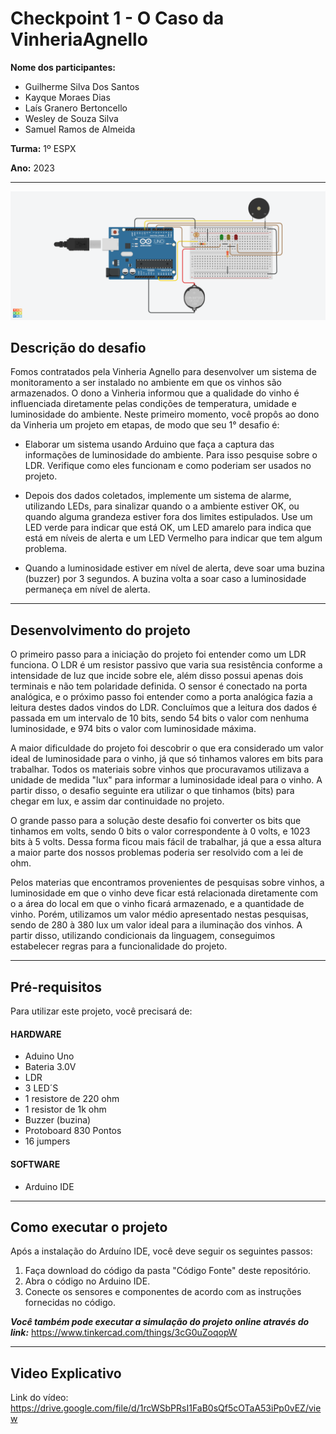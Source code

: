 

# Checkpoint 1 - O Caso da VinheriaAgnello

**Nome dos participantes:**
- Guilherme Silva Dos Santos
- Kayque Moraes Dias
- Laís Granero Bertoncello
- Wesley de Souza Silva
- Samuel Ramos de Almeida

**Turma:** 1º ESPX

**Ano:** 2023
___

<img src="img/projeto_tinkercad.png">

## Descrição do desafio

Fomos contratados pela Vinheria Agnello para desenvolver um sistema de monitoramento a ser instalado no ambiente em que os vinhos são armazenados. O dono a Vinheria informou que a qualidade do vinho é influenciada diretamente pelas condições de temperatura, umidade e luminosidade do ambiente. Neste primeiro momento, você propôs ao dono da Vinheria um projeto em etapas, de modo que seu 1° desafio é:

- Elaborar um sistema usando Arduino que faça a captura das informações de luminosidade do ambiente.  Para isso pesquise sobre o LDR. Verifique como eles funcionam e como poderiam ser usados no projeto.

- Depois dos dados coletados, implemente um sistema de alarme, utilizando LEDs, para sinalizar quando o a ambiente estiver OK, ou quando alguma grandeza estiver fora dos limites estipulados.  Use um LED verde para indicar que está OK, um LED amarelo para indica que está em níveis de alerta e um LED Vermelho para indicar que tem algum problema.

- Quando a luminosidade estiver em nível de alerta, deve soar uma buzina (buzzer) por 3 segundos. A buzina volta a soar caso a luminosidade permaneça em nível de alerta.
___

## Desenvolvimento do projeto
O primeiro passo para a iniciação do projeto foi entender como um LDR funciona. O LDR é um resistor passivo que varia sua resistência conforme a intensidade de luz que incide sobre ele, além disso possui apenas dois terminais e não tem polaridade definida. O sensor é conectado na porta analógica, e o próximo passo foi entender como a porta analógica fazia a leitura destes dados vindos do LDR. Concluímos que a leitura dos dados é passada em um intervalo de 10 bits, sendo 54 bits o valor com nenhuma luminosidade, e 974 bits o valor com luminosidade máxima. 

A maior dificuldade do projeto foi descobrir o que era considerado um valor ideal de luminosidade para o vinho, já que só tinhamos valores em bits para trabalhar. Todos os materiais sobre vinhos que procuravamos utilizava a unidade de medida "lux" para informar a luminosidade ideal para o vinho. A partir disso, o desafio seguinte era utilizar o que tinhamos (bits) para chegar em lux, e assim dar continuidade no projeto.

O grande passo para a solução deste desafio foi converter os bits que tinhamos em volts, sendo 0 bits o valor correspondente à 0 volts, e 1023 bits à 5 volts. Dessa forma ficou mais fácil de trabalhar, já que a essa altura a maior parte dos nossos problemas poderia ser resolvido com a lei de ohm.

Pelos materias que encontramos provenientes de pesquisas sobre vinhos, a luminosidade em que o vinho deve ficar está relacionada diretamente com o a área do local em que o vinho ficará armazenado, e a quantidade de vinho. Porém, utilizamos um valor médio apresentado nestas pesquisas, sendo de 280 à 380 lux um valor ideal para a iluminação dos vinhos. A partir disso, utilizando condicionais da linguagem, conseguimos estabelecer regras para a funcionalidade do projeto.

___
   
## Pré-requisitos

Para utilizar este projeto, você precisará de:

   #### HARDWARE  

   - Aduino Uno 
   - Bateria 3.0V
   - LDR 
   - 3 LED´S
   - 1 resistore de 220 ohm
   - 1 resistor de 1k ohm
   - Buzzer (buzina)
   - Protoboard 830 Pontos
   - 16 jumpers

   #### SOFTWARE 

   - Arduino IDE
   
___
## Como executar o projeto

Após a instalação do Arduíno IDE, você deve seguir os seguintes passos:

1. Faça download do código da pasta "Código Fonte" deste repositório.
2. Abra o código no Arduino IDE.
3. Conecte os sensores e componentes de acordo com as instruções fornecidas no código.

***Você também pode executar a simulação do projeto online através do link:*** https://www.tinkercad.com/things/3cG0uZoqopW
___

## Video Explicativo
Link do vídeo: https://drive.google.com/file/d/1rcWSbPRsI1FaB0sQf5cOTaA53iPp0vEZ/view
